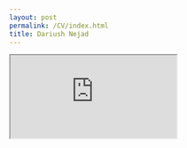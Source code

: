 ```yaml
---
layout: post
permalink: /CV/index.html
title: Dariush Nejad
---
```

<iframe src="https://drive.google.com/file/d/1mrVfOTEizAcLJ4i8QYhG_yeO_DBdRCHJ/view"></iframe>
